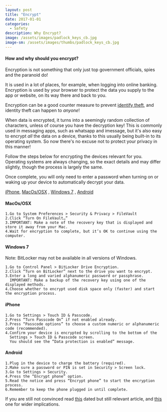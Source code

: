 ```yaml
---
layout: post
title: "Encrypt"
date: 2017-01-01
categories:
  - Safety
description: Why Encrypt?
image: /assets/images/padlock_keys_cb.jpg
image-sm: /assets/images/thumbs/padlock_keys_cb.jpg
---
```

#### How and why should you encrypt?

Encryption is not something that only just top government officials, spies and the paranoid do!

It is used in a lot of places, for example, when logging into online banking. Encryption is used by your browser to protect the data you supply to the app or website, on its way there and back to you.

Encryption can be a good counter measure to prevent [identify theft](https://en.wikipedia.org/wiki/Identity_theft#Individual_identity_protection "wiki definition"), and identity theft can happen to _anyone_!


When data is encrypted, it turns into a seemingly random collection of characters, unless of course you have the decryption key! This is commonly used in messaging apps, such as whatsapp and imessage,  but it's also easy to encrypt _all_ the data on a device, thanks to this usually being built-in to its operating system. So now there's no excuse not to protect your privacy in this manner!

Follow the steps below for encrypting the devices relevant for you. Operating systems are always changing, so the exact details and may differ slightly, though the process is largely the same.

Once complete, you will only need to enter a password when turning on or waking up your device to automatically decrypt your data.

[iPhone](#iphone), [MacOs/OSX](#macososx) , [Windows 7](#windows-7) , [Android](#android)



#### MacOs/OSX

    1.Go to System Preferences > Security & Privacy > FileVault
    2.Click “Turn On FileVault…”
    3.IMPORTANT: Make a note of the recovery key that is displayed and
    store it away from your Mac.
    4.Wait for encryption to complete, but it’s OK to continue using the computer.



#### Windows 7

Note: BitLocker may not be available in all versions of Windows.

    1.Go to Control Panel > BitLocker Drive Encryption.
    2.Click “Turn on BitLocker” next to the drive you want to encrypt.
    3.Enter a long and varied alphanumeric password or passphrase.
      IMPORTANT: Make a backup of the recovery key using one of the displayed methods.
    4.Choose whether to encrypt used disk space only (faster) and start the encryption process.


#### iPhone

    1.Go to Settings > Touch ID & Passcode.
    2.Press “Turn Passcode On” if not enabled already.
    3.Press “Passcode options” to choose a custom numeric or alphanumeric code (recommended).
    4.Confirm your device is encrypted by scrolling to the bottom of the
      Settings > Touch ID & Passcode screen.
      You should see the “Data protection is enabled” message.


#### Android

    1.Plug in the device to charge the battery (required).
    2.Make sure a password or PIN is set in Security > Screen lock.
    3.Go to Settings > Security.
    4.Press the “Encrypt phone” option.
    5.Read the notice and press “Encrypt phone” to start the encryption process.
    6.Remember to keep the phone plugged in until complete.

If you are still not convinced read [this](http://www.makeuseof.com/tag/not-just-for-paranoids-4-reasons-to-encrypt-your-digital-life/ "not just for the paranoid!") dated but still relevant article, and [this](http://bigthink.com/connected/encryption-privacy-signal "Big Think") one for wider implications.  

